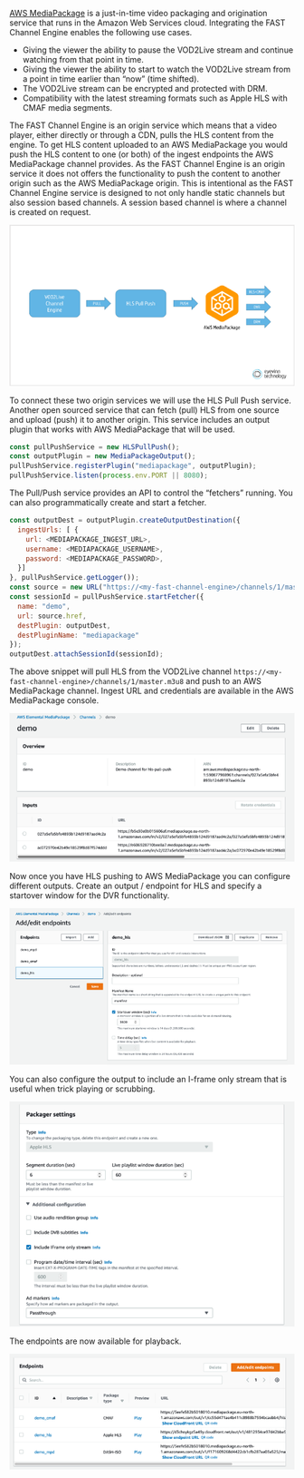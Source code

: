 [AWS MediaPackage](https://aws.amazon.com/mediapackage/) is a just-in-time video packaging and origination service that runs in the Amazon Web Services cloud. Integrating the FAST Channel Engine enables the following use cases.

- Giving the viewer the ability to pause the VOD2Live stream and continue watching from that point in time.
- Giving the viewer the ability to start to watch the VOD2Live stream from a point in time earlier than “now” (time shifted).
- The VOD2Live stream can be encrypted and protected with DRM.
- Compatibility with the latest streaming formats such as Apple HLS with CMAF media segments.

The FAST Channel Engine is an origin service which means that a video player, either directly or through a CDN, pulls the HLS content from the engine. To get HLS content uploaded to an AWS MediaPackage you would push the HLS content to one (or both) of the ingest endpoints the AWS MediaPackage channel provides. As the FAST Channel Engine is an origin service it does not offers the functionality to push the content to another origin such as the AWS MediaPackage origin. This is intentional as the FAST Channel Engine service is designed to not only handle static channels but also session based channels. A session based channel is where a channel is created on request.

![AWS MediaPackage overview](../images/aws_media-package_overview.png)

To connect these two origin services we will use the HLS Pull Push service. Another open sourced service that can fetch (pull) HLS from one source and upload (push) it to another origin. This service includes an output plugin that works with AWS MediaPackage that will be used.

```javascript
const pullPushService = new HLSPullPush();
const outputPlugin = new MediaPackageOutput();
pullPushService.registerPlugin("mediapackage", outputPlugin);
pullPushService.listen(process.env.PORT || 8080);
```

The Pull/Push service provides an API to control the “fetchers” running. You can also programmatically create and start a fetcher.

```javascript
const outputDest = outputPlugin.createOutputDestination({
  ingestUrls: [ {
    url: <MEDIAPACKAGE_INGEST_URL>,
    username: <MEDIAPACKAGE_USERNAME>,
    password: <MEDIAPACKAGE_PASSWORD>,
  }]
}, pullPushService.getLogger());
const source = new URL("https://<my-fast-channel-engine>/channels/1/master.m3u8");
const sessionId = pullPushService.startFetcher({
  name: "demo",
  url: source.href,
  destPlugin: outputDest,
  destPluginName: "mediapackage"
});
outputDest.attachSessionId(sessionId);
```
The above snippet will pull HLS from the VOD2Live channel `https://<my-fast-channel-engine>/channels/1/master.m3u8` and push to an AWS MediaPackage channel. Ingest URL and credentials are available in the AWS MediaPackage console.

![AWS MediaPackage inputs](../images/aws_mediapackage_config_1.png)

Now once you have HLS pushing to AWS MediaPackage you can configure different outputs. Create an output / endpoint for HLS and specify a startover window for the DVR functionality.

![AWS MediaPackage ouputs](../images/aws_mediapackage_config_2.png)

You can also configure the output to include an I-frame only stream that is useful when trick playing or scrubbing. 

![AWS MediaPackage settings](../images/aws_mediapackage_config_3.png)

The endpoints are now available for playback.

![AWS MediaPackage playback endpoints](../images/aws_mediapackage_config_4.png)
